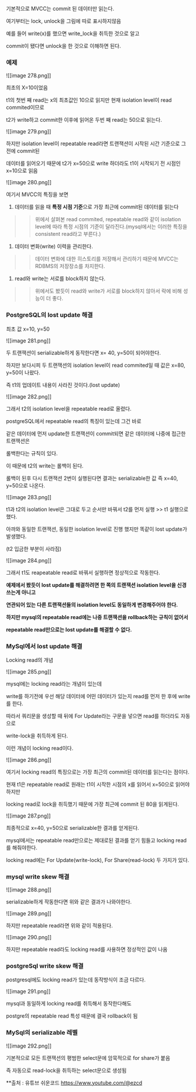   

기본적으로 MVCC는 commit 된 데이터만 읽는다.

  

여기부터는 lock, unlock을 그림에 따로 표시하지않음

예를 들어 write(x)를 했으면 write_lock을 취득한 것으로 알고

commit이 됐다면 unlock을 한 것으로 이해하면 된다.

  

### 예제

![[image 278.png]]

최초의 X=10이었음

  

t1의 첫번 째 read는 x의 최초값인 10으로 읽지만 현재 isolation level이 read commited이므로

t2가 write하고 commit한 이후에 읽어온 두번 째 read는 50으로 읽는다.

  

![[image 279.png]]

하지만 isolation level이 repeatable read라면 트랜잭션이 시작된 시간 기준으로 그 전에 commit된

데이터를 읽어오기 때문에 t2가 x=50으로 write 하더라도 t1이 시작되기 전 시점인 x=10으로 읽음

  

![[image 280.png]]

여기서 MVCC의 특징을 보면

1. 데이터를 읽을 때 **특정 시점 기준**으로 가장 최근에 commit된 데이터를 읽는다

>> 위에서 살펴본 read commited, repeatable read와 같이 isolation level에 따라 특정 시점의 기준이 달라진다.(mysql에서는 이러한 특징을 consistent read라고 부른다.)

1. 데이터 변화(write) 이력을 관리한다.

>> 데이터 변화에 대한 히스토리를 저장해서 관리하기 때문에 MVCC는 RDBMS의 저장장소를 차지한다.

1. read와 write는 서로를 block하지 않는다.

>> 위에서도 봤듯이 read와 write가 서로를 block하지 않아서 락에 비해 성능이 더 좋다.

  

### PostgreSQL의 lost update 해결

  

최초 값 x=10, y=50

![[image 281.png]]

두 트랜잭션이 serializable하게 동작한다면 x= 40, y=50이 되어야한다.

하지만 보다시피 두 트랜잭션의 isolation level이 read commited일 때 값은 x=80, y=50이 나왔다.

즉 t1의 업데이트 내용이 사라진 것이다.(lost update)

  

![[image 282.png]]

그래서 t2의 isolation level을 repeatable read로 올렸다.

postgreSQL에서 repeatable read의 특징이 있는데 그건 바로

같은 데이터에 먼저 update한 트랜잭션이 commit되면 같은 데이터에 나중에 접근한 트랜잭션은

롤백한다는 규칙이 있다.

  

이 때문에 t2의 write는 롤백이 된다.

롤백이 된후 다시 트랜잭션 2번이 실행된다면 결과는 serializable한 값 즉 x=40, y=50으로 나온다.

  

![[image 283.png]]

t1과 t2의 isolation level은 그대로 두고 순서만 바꿔서 t2를 먼저 실행 >> t1 실행으로 했다.

아까와 동일한 트랜잭션, 동일한 isolation level로 진행 했지만 똑같이 lost update가 발생했다.

(t2 입금한 부분이 사라짐)

  

![[image 284.png]]

그래서 t1도 reapeatable read로 바꿔서 실행하면 정상적으로 작동한다.

  

**예제에서 봤듯이 lost update를 해결하려면 한 쪽의 트랜잭션 isolation level을 신경쓰는게 아니고**

**연관되어 있는 다른 트랜잭션들의 isolation level도 동일하게 변경해주어야 한다.**

  

**하지만 mysql의 repeatable read에는 나중 트랜잭션을 rollback하는 규칙이 없어서**

**repeatable read만으로는 lost update를 해결할 수 없다.**

  

### MySql에서 lost update 해결

  

Locking read의 개념

![[image 285.png]]

mysql에는 locking read라는 개념이 있는데

write를 하기전에 우선 해당 데이터에 어떤 데이터가 있는지 read를 먼저 한 후에 write를 한다.

따라서 쿼리문을 생성할 때 뒤에 For Update라는 구문을 넣으면 read를 하더라도 자동으로

write-lock을 취득하게 된다.

이런 개념이 locking read이다.

  

![[image 286.png]]

여기서 locking read의 특징으로는 가장 최근의 commit된 데이터를 읽는다는 점이다.

현재 t1은 repeatable read로 원래는 t1이 시작한 시점의 x를 읽어서 x=50으로 읽어야하지만

locking read로 lock을 취득했기 때문에 가장 최근에 commit 된 80을 읽게된다.

  

![[image 287.png]]

최종적으로 x=40, y=50으로 serializable한 결과를 얻게된다.

mysql에서는 repeatable read만으로는 제대로된 결과를 얻기 힘들고 locking read를 해줘야한다.

  

locking read에는 For Update(write-lock), For Share(read-lock) 두 가지가 있다.

  

  

### mysql write skew 해결

![[image 288.png]]

serializable하게 작동한다면 위와 같은 결과가 나와야한다.

  

![[image 289.png]]

하지만 repeatable read라면 위와 같이 적용된다.

  

![[image 290.png]]

하지만 repeatable read라도 locking read를 사용하면 정상적인 값이 나옴

  

  

### postgreSql write skew 해결

  

postgresql에도 locking read가 있는데 동작방식이 조금 다르다.

  

![[image 291.png]]

mysql과 동일하게 locking read를 취득해서 동작한다해도

postgre의 repeatable read 특성 때문에 결국 rollback이 됨

  

  

### MySql의 serializable 레벨

![[image 292.png]]

기본적으로 모든 트랜잭션의 평범한 select문에 암묵적으로 for share가 붙음

즉 자동으로 read-lock을 취득하는 select문으로 생성됨



**출처 : 유튜브 쉬운코드 https://www.youtube.com/@ezcd
